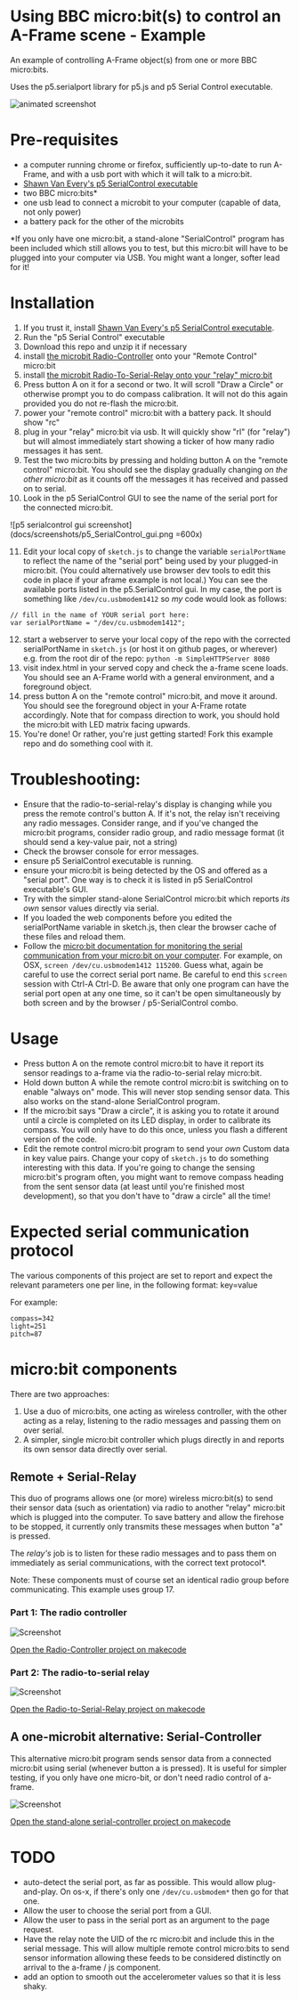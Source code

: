 # Using BBC micro:bit(s) to control an A-Frame scene - Example

An example of controlling A-Frame object(s) from one or more BBC micro:bits.

Uses the p5.serialport library for p5.js and p5 Serial Control executable.

![animated screenshot](docs/screenshots/house-example-anim.gif)

# Pre-requisites

* a computer running chrome or firefox, sufficiently up-to-date to run A-Frame, and with a usb port with which it will  talk to a micro:bit.
* [Shawn Van Every's p5 SerialControl executable][p5 serialcontrol link]
* two BBC micro:bits*
* one usb lead to connect a microbit to your computer (capable of data, not only power)
* a battery pack for the other of the microbits

*If you only have one micro:bit, a stand-alone "SerialControl" program has been included which still allows you to test, but this micro:bit will have to be plugged into your computer via USB.  You might want a longer, softer lead for it!

# Installation

1) If you trust it, install [Shawn Van Every's p5 SerialControl executable][p5 serialcontrol link].
2) Run the "p5 Serial Control" executable
3) Download this repo and unzip it if necessary
4) install [the microbit Radio-Controller][microbit-Radio-Controller hex link] onto your "Remote Control" micro:bit
5) install [the microbit Radio-To-Serial-Relay onto your "relay" micro:bit][microbit-Radio-to-Serial-Relay hex link]
6) Press button A on it for a second or two.  It will scroll "Draw a Circle" or otherwise prompt you to do compass calibration.  It will not do this again provided you do not re-flash the micro:bit.
7) power your "remote control" micro:bit with a battery pack.  It should show "rc"
8) plug in your "relay" micro:bit via usb.  It will quickly show "rl" (for "relay") but will almost immediately start showing a ticker of how many radio messages it has sent.
9) Test the two micro:bits by pressing and holding button A on the "remote control" micro:bit.  You should see the display gradually changing *on the other micro:bit* as it counts off the messages it has received and passed on to serial.
10) Look in the p5 SerialControl GUI to see the name of the serial port for the connected micro:bit.

![p5 serialcontrol gui screenshot](docs/screenshots/p5_SerialControl_gui.png =600x)

11) Edit your local copy of `sketch.js` to change the variable `serialPortName` to reflect the name of the "serial port" being used by your plugged-in micro:bit.  (You could alternatively use browser dev tools to edit this code in place if your aframe example is not local.)
You can see the available ports listed in the p5.SerialControl gui.  In my case, the port is something like `/dev/cu.usbmodem1412` so *my* code would look as follows:
```
// fill in the name of YOUR serial port here:
var serialPortName = "/dev/cu.usbmodem1412";
```
12) start a webserver to serve your local copy of the repo with the corrected serialPortName in `sketch.js` (or host it on github pages, or wherever) e.g. from the root dir of the repo: `python -m SimpleHTTPServer 8080`
13) visit index.html in your served copy and check the a-frame scene loads.  You should see an A-Frame world with a general environment, and a foreground object.
14) press button A on the "remote control" micro:bit, and move it around.  You should see the foreground object in your A-Frame rotate accordingly.  Note that for compass direction to work, you should hold the micro:bit with LED matrix facing upwards.
15) You're done!  Or rather, you're just getting started!  Fork this example repo and do something cool with it.


# Troubleshooting: 

* Ensure that the radio-to-serial-relay's display is changing while you press the remote control's button A.  If it's not, the relay isn't receiving any radio messages.  Consider range, and if you've changed the micro:bit programs, consider radio group, and radio message format (it should send a key-value pair, not a string)
* Check the browser console for error messages.
* ensure p5 SerialControl executable is running.
* ensure your micro:bit is being detected by the OS and offered as a "serial port".  One way is to check it is listed in p5 SerialControl executable's GUI.
* Try with the simpler stand-alone SerialControl micro:bit which reports *its own* sensor values directly via serial.
* If you loaded the web components before you edited the serialPortName variable in sketch.js, then clear the browser cache of these files and reload them.
* Follow the [micro:bit documentation for monitoring the serial communication from your micro:bit on your computer][microbit serial comms link].  For example, on OSX, `screen /dev/cu.usbmodem1412 115200`.  Guess what, again be careful to use the correct serial port name.  Be careful to end this `screen` session with Ctrl-A Ctrl-D.  Be aware that only one program can have the serial port open at any one time, so it can't be open simultaneously by both screen and  by the browser / p5-SerialControl combo.

# Usage

* Press button A on the remote control micro:bit to have it report its sensor readings to a-frame via the radio-to-serial relay micro:bit.
* Hold down button A while the remote control micro:bit is switching on to enable "always on" mode.  This will never stop sending sensor data.  This also works on the stand-alone SerialControl program.
* If the micro:bit says "Draw a circle", it is asking you to rotate it around until a circle is completed on its LED display, in order to calibrate its compass.  You will only have to do this once, unless you flash a different version of the code.
* Edit the remote control micro:bit program to send your *own* Custom data in key value pairs.  Change your copy of `sketch.js` to do something interesting with this data.    If you're going to change the sensing micro:bit's program often, you might want to remove compass heading from the sent sensor data (at least until you're finished most development), so that you don't have to "draw a circle" all the time!

# Expected serial communication protocol

The various components of this project are set to report and expect the relevant parameters one per line, in the following format: key=value  

For example:

```
compass=342
light=251
pitch=87
```

# micro:bit components

There are two approaches:

1) Use a duo of micro:bits, one acting as wireless controller, with the other acting as a relay, listening to the radio messages and passing them on over serial.
2) A simpler, single micro:bit controller which plugs directly in and reports its own sensor data directly over serial.

## Remote + Serial-Relay

This duo of programs allows one (or more) wireless micro:bit(s) to send their sensor data (such as orientation) via radio to another "relay" micro:bit which is plugged into the computer.  To save battery and allow the firehose to be stopped, it currently only transmits these messages when button "a" is pressed.  

The _relay's_ job is to listen for these radio messages and to pass them on immediately as serial communications, with the correct text protocol*.

Note: These components must of course set an identical radio group before communicating.  This example uses group 17.

### Part 1: The radio controller

![Screenshot](docs/screenshots/microbit-screenshot-Radio-Controller.png "Radio-Controller screenshot")

[Open the Radio-Controller project on makecode][makecode Radio-Controller link]




### Part 2: The radio-to-serial relay

![Screenshot](docs/screenshots/microbit-screenshot-Radio-to-Serial-Relay.png "Radio-to-Serial-Relay screenshot")


[Open the Radio-to-Serial-Relay project on makecode][makecode Radio-to-Serial-Relay link]


## A one-microbit alternative: Serial-Controller

This alternative micro:bit program sends sensor data from a connected micro:bit using serial (whenever button a is pressed).  It is useful for simpler testing, if you only have one micro-bit, or don't need radio control of a-frame.

![Screenshot](docs/screenshots/microbit-screenshot-Serial-Controller.png "Serial-Controller screenshot")

[Open the stand-alone serial-controller project on makecode][makecode serial-controller link]


# TODO

* auto-detect the serial port, as far as possible.  This would allow plug-and-play.  On os-x, if there's only one `/dev/cu.usbmodem*` then go for that one.
* Allow the user to choose the serial port from a GUI.
* Allow the user to pass in the serial port as an argument to the page request.
* Have the relay note the UID of the rc micro:bit and include this in the serial message.  This will allow  multiple remote control micro:bits to send sensor information allowing these feeds to be considered distinctly on arrival to the a-frame / js component.
* add an option to smooth out the accelerometer values so that it is less shaky.

[makecode Radio-Controller link]: https://makecode.microbit.org/_fTuVA3ePuAs4

[makecode Radio-to-Serial-Relay link]: https://makecode.microbit.org/_KbdMiq7jof3X

[makecode serial-controller link]: https://makecode.microbit.org/_dAEJCJEYyV4y

[microbit-Radio-Controller hex link]: microbit_components/hexes/microbit-Radio-Controller.hex

[microbit-Radio-to-Serial-Relay hex link]: microbit_components/hexes/microbit-Radio-to-Serial-Relay.hex

[microbit-Serial-Controller hex link]: microbit_components/hexes/microbit-Serial-Controller.hex

[p5 serialcontrol link]: https://github.com/vanevery/p5.serialcontrol/releases

[microbit serial comms link]: https://www.microbit.co.uk/td/serial-library

[house anim example gif on giphy]: https://giphy.com/gifs/3o6fITs5oKqIrERSQo
